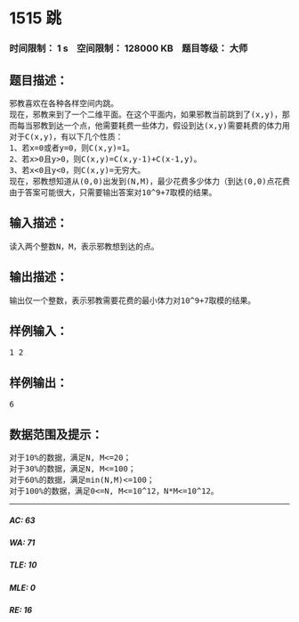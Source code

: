 # 1515 跳   
### 时间限制： 1 s&nbsp;&nbsp;&nbsp;&nbsp;空间限制： 128000 KB&nbsp;&nbsp;&nbsp;&nbsp;题目等级： 大师  
## 题目描述：  

<pre>
邪教喜欢在各种各样空间内跳。
现在，邪教来到了一个二维平面。在这个平面内，如果邪教当前跳到了(x,y)，那么他下一步可以选择跳到以下4个点：(x-1,y), (x+1,y), (x,y-1), (x,y+1)。
而每当邪教到达一个点，他需要耗费一些体力，假设到达(x,y)需要耗费的体力用C(x,y)表示。
对于C(x,y)，有以下几个性质：
1、若x=0或者y=0，则C(x,y)=1。
2、若x>0且y>0，则C(x,y)=C(x,y-1)+C(x-1,y)。
3、若x<0且y<0，则C(x,y)=无穷大。
现在，邪教想知道从(0,0)出发到(N,M)，最少花费多少体力（到达(0,0)点花费的体力也需要被算入）。
由于答案可能很大，只需要输出答案对10^9+7取模的结果。
</pre>
  
  
## 输入描述：  

<pre>
读入两个整数N，M，表示邪教想到达的点。
</pre>
  
  
## 输出描述：  

<pre>
输出仅一个整数，表示邪教需要花费的最小体力对10^9+7取模的结果。
</pre>
  
  
## 样例输入：  

<pre>
1 2
</pre>
  
  
## 样例输出：  

<pre>
6
</pre>
  
  
## 数据范围及提示：  

<pre>
对于10%的数据，满足N, M<=20；
对于30%的数据，满足N, M<=100；
对于60%的数据，满足min(N,M)<=100；
对于100%的数据，满足0<=N, M<=10^12，N*M<=10^12。
</pre>
  
  
***  

##### AC: 63  
##### WA: 71  
##### TLE: 10  
##### MLE: 0  
##### RE: 16  
